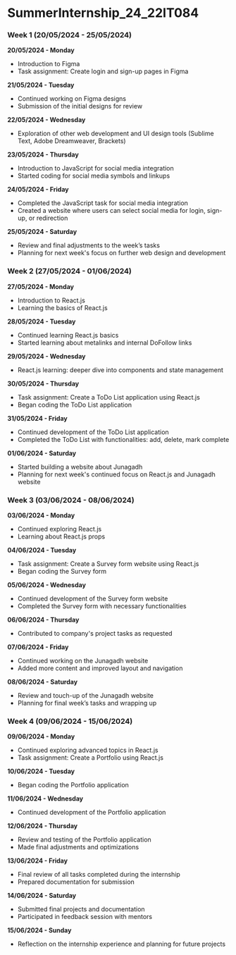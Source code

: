 # SummerInternship_24_22IT084

### Week 1 (20/05/2024 - 25/05/2024)

**20/05/2024 - Monday**
- Introduction to Figma
- Task assignment: Create login and sign-up pages in Figma

**21/05/2024 - Tuesday**
- Continued working on Figma designs
- Submission of the initial designs for review

**22/05/2024 - Wednesday**
- Exploration of other web development and UI design tools (Sublime Text, Adobe Dreamweaver, Brackets)

**23/05/2024 - Thursday**
- Introduction to JavaScript for social media integration
- Started coding for social media symbols and linkups

**24/05/2024 - Friday**
- Completed the JavaScript task for social media integration
- Created a website where users can select social media for login, sign-up, or redirection

**25/05/2024 - Saturday**
- Review and final adjustments to the week’s tasks
- Planning for next week's focus on further web design and development


### Week 2 (27/05/2024 - 01/06/2024)

**27/05/2024 - Monday**
- Introduction to React.js
- Learning the basics of React.js

**28/05/2024 - Tuesday**
- Continued learning React.js basics
- Started learning about metalinks and internal DoFollow links

**29/05/2024 - Wednesday**
- React.js learning: deeper dive into components and state management

**30/05/2024 - Thursday**
- Task assignment: Create a ToDo List application using React.js
- Began coding the ToDo List application

**31/05/2024 - Friday**
- Continued development of the ToDo List application
- Completed the ToDo List with functionalities: add, delete, mark complete

**01/06/2024 - Saturday**
- Started building a website about Junagadh
- Planning for next week's continued focus on React.js and Junagadh website


### Week 3 (03/06/2024 - 08/06/2024)

**03/06/2024 - Monday**
- Continued exploring React.js
- Learning about React.js props

**04/06/2024 - Tuesday**
- Task assignment: Create a Survey form website using React.js
- Began coding the Survey form

**05/06/2024 - Wednesday**
- Continued development of the Survey form website
- Completed the Survey form with necessary functionalities

**06/06/2024 - Thursday**
- Contributed to company's project tasks as requested

**07/06/2024 - Friday**
- Continued working on the Junagadh website
- Added more content and improved layout and navigation

**08/06/2024 - Saturday**
- Review and touch-up of the Junagadh website
- Planning for final week’s tasks and wrapping up


### Week 4 (09/06/2024 - 15/06/2024)

**09/06/2024 - Monday**
- Continued exploring advanced topics in React.js
- Task assignment: Create a Portfolio using React.js

**10/06/2024 - Tuesday**
- Began coding the Portfolio application

**11/06/2024 - Wednesday**
- Continued development of the Portfolio application

**12/06/2024 - Thursday**
- Review and testing of the Portfolio application
- Made final adjustments and optimizations

**13/06/2024 - Friday**
- Final review of all tasks completed during the internship
- Prepared documentation for submission

**14/06/2024 - Saturday**
- Submitted final projects and documentation
- Participated in feedback session with mentors

**15/06/2024 - Sunday**
- Reflection on the internship experience and planning for future projects


